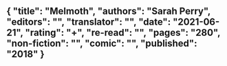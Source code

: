 {
 "title": "Melmoth",
 "authors": "Sarah Perry",
 "editors": "",
 "translator": "",
 "date": "2021-06-21",
 "rating": "+",
 "re-read": "",
 "pages": "280",
 "non-fiction": "",
 "comic": "",
 "published": "2018"
}
---

